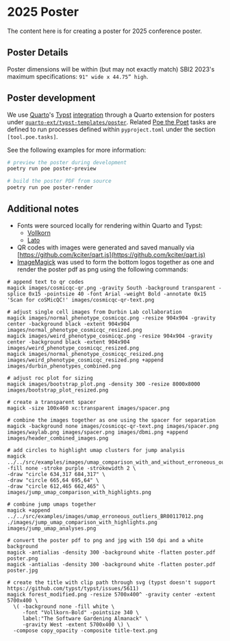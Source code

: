 # 2025 Poster

The content here is for creating a poster for 2025 conference poster.

## Poster Details

Poster dimensions will be within (but may not exactly match) SBI2 2023's maximum specifications: `91" wide x 44.75” high`.

## Poster development

We use [Quarto](https://github.com/quarto-dev/quarto-cli)'s [Typst](https://github.com/typst/typst) [integration](https://quarto.org/docs/output-formats/typst.html) through a Quarto extension for posters under [`quarto-ext/typst-templates/poster`](https://github.com/quarto-ext/typst-templates/tree/main/poster).
Related [Poe the Poet](https://poethepoet.natn.io/index.html) tasks are defined to run processes defined within `pyproject.toml` under the section `[tool.poe.tasks]`.

See the following examples for more information:

```bash
# preview the poster during development
poetry run poe poster-preview

# build the poster PDF from source
poetry run poe poster-render
```

## Additional notes

- Fonts were sourced locally for rendering within Quarto and Typst:
  - [Vollkorn](https://fonts.google.com/specimen/Vollkorn)
  - [Lato](https://fonts.google.com/specimen/Lato)
- QR codes with images were generated and saved manually via [https://github.com/kciter/qart.js](https://github.com/kciter/qart.js)
- [ImageMagick](http://www.imagemagick.org/) was used to form the bottom logos together as one and render the poster pdf as png using the following commands:

```shell
# append text to qr codes
magick images/cosmicqc-qr.png -gravity South -background transparent -splice 0x15 -pointsize 40 -font Arial -weight Bold -annotate 0x15 'Scan for coSMicQC!' images/cosmicqc-qr-text.png

# adjust single cell images from Durbin Lab collaboration
magick images/normal_phenotype_cosmicqc.png -resize 904x904 -gravity center -background black -extent 904x904 images/normal_phenotype_cosmicqc_resized.png
magick images/weird_phenotype_cosmicqc.png -resize 904x904 -gravity center -background black -extent 904x904 images/weird_phenotype_cosmicqc_resized.png
magick images/normal_phenotype_cosmicqc_resized.png images/weird_phenotype_cosmicqc_resized.png +append images/durbin_phenotypes_combined.png

# adjust roc plot for sizing
magick images/bootstrap_plot.png -density 300 -resize 8000x8000 images/bootstrap_plot_resized.png

# create a transparent spacer
magick -size 100x460 xc:transparent images/spacer.png

# combine the images together as one using the spacer for separation
magick -background none images/cosmicqc-qr-text.png images/spacer.png images/waylab.png images/spacer.png images/dbmi.png +append images/header_combined_images.png

# add circles to highlight umap clusters for jump analysis
magick ../../src/examples/images/umap_comparison_with_and_without_erroneous_outliers_BR00117012.png -fill none -stroke purple -strokewidth 2 \
-draw "circle 634,317 684,317" \
-draw "circle 665,64 695,64" \
-draw "circle 612,465 662,465" \
images/jump_umap_comparison_with_highlights.png

# combine jump umaps together
magick +append ../../src/examples/images/umap_erroneous_outliers_BR00117012.png ./images/jump_umap_comparison_with_highlights.png images/jump_umap_analyses.png

# convert the poster pdf to png and jpg with 150 dpi and a white background
magick -antialias -density 300 -background white -flatten poster.pdf poster.png
magick -antialias -density 300 -background white -flatten poster.pdf poster.jpg

# create the title with clip path through svg (typst doesn't support https://github.com/typst/typst/issues/5611)
magick forest_modified.png -resize 5700x400^ -gravity center -extent 5700x400 \
  \( -background none -fill white \
     -font "Vollkorn-Bold" -pointsize 340 \
     label:"The Software Gardening Almanack" \
     -gravity West -extent 5700x400 \) \
  -compose copy_opacity -composite title-text.png
```
